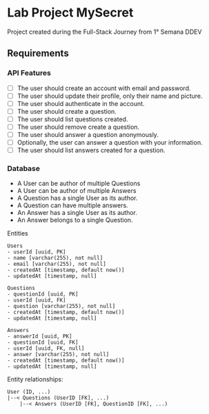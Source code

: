 # Lab Project MySecret

Project created during the Full-Stack Journey from 1° Semana DDEV

## Requirements
### API Features
- [ ] The user should create an account with email and password.
- [ ] The user should update their profile, only their name and picture.
- [ ] The user should authenticate in the account.
- [ ] The user should create a question.
- [ ] The user should list questions created.
- [ ] The user should remove create a question.
- [ ] The user should answer a question anonymously.
- [ ] Optionally, the user can answer a question with your information.
- [ ] The user should list answers created for a question.

### Database
- A User can be author of multiple Questions
- A User can be author of multiple Answers
- A Question has a single User as its author.
- A Question can have multiple answers.
- An Answer has a single User as its author.
- An Answer belongs to a single Question.

Entities
```text
Users
- userId [uuid, PK]
- name [varchar(255), not null]
- email [varchar(255), not null]
- createdAt [timestamp, default now()]
- updatedAt [timestamp, null]

Questions
- questionId [uuid, PK]
- userId [uuid, FK]
- question [varchar(255), not null]
- createdAt [timestamp, default now()]
- updatedAt [timestamp, null]

Answers
- answerId [uuid, PK]
- questionId [uuid, FK]
- userId [uuid, FK, null]
- answer [varchar(255), not null]
- createdAt [timestamp, default now()]
- updatedAt [timestamp, null]
```

Entity relationships:
```text
User (ID, ...)
|--< Questions (UserID [FK], ...)
    |--< Answers (UserID [FK], QuestionID [FK], ...)
```